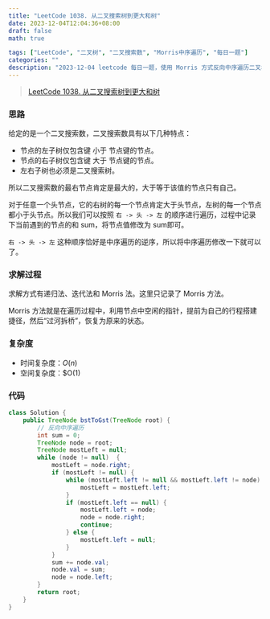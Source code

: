 ```yaml
---
title: "LeetCode 1038. 从二叉搜索树到更大和树"
date: 2023-12-04T12:04:36+08:00
draft: false
math: true

tags: ["LeetCode", "二叉树", "二叉搜索数", "Morris中序遍历", "每日一题"]
categories: ""
description: "2023-12-04 leetcode 每日一题，使用 Morris 方式反向中序遍历二叉树，然后依次修改节点的值。"
---
```


> [LeetCode 1038. 从二叉搜索树到更大和树](https://leetcode.cn/problems/binary-search-tree-to-greater-sum-tree/)

### 思路

给定的是一个二叉搜索数，二叉搜索数具有以下几种特点：

- 节点的左子树仅包含键 小于 节点键的节点。
- 节点的右子树仅包含键 大于 节点键的节点。
- 左右子树也必须是二叉搜索树。

所以二叉搜索数的最右节点肯定是最大的，大于等于该值的节点只有自己。

对于任意一个头节点，它的右树的每一个节点肯定大于头节点，左树的每一个节点都小于头节点。所以我们可以按照 `右 -> 头 -> 左` 的顺序进行遍历，过程中记录下当前遇到的节点的和 sum，将节点值修改为 sum即可。

`右 -> 头 -> 左` 这种顺序恰好是中序遍历的逆序，所以将中序遍历修改一下就可以了。

### 求解过程

求解方式有递归法、迭代法和 Morris 法。这里只记录了 Morris 方法。

Morris 方法就是在遍历过程中，利用节点中空闲的指针，提前为自己的行程搭建捷径，然后“过河拆桥”，恢复为原来的状态。

### 复杂度

- 时间复杂度：$O(n)$
- 空间复杂度：$O(1)

### 代码
```java
class Solution {
    public TreeNode bstToGst(TreeNode root) {
        // 反向中序遍历
        int sum = 0;
        TreeNode node = root;
        TreeNode mostLeft = null;
        while (node != null)  {
            mostLeft = node.right;
            if (mostLeft != null) {
                while (mostLeft.left != null && mostLeft.left != node) {
                    mostLeft = mostLeft.left;
                }
                if (mostLeft.left == null) {
                    mostLeft.left = node;
                    node = node.right;
                    continue;
                } else {
                    mostLeft.left = null;
                }
            }
            sum += node.val;
            node.val = sum;
            node = node.left;
        }
        return root;
    }
}
```